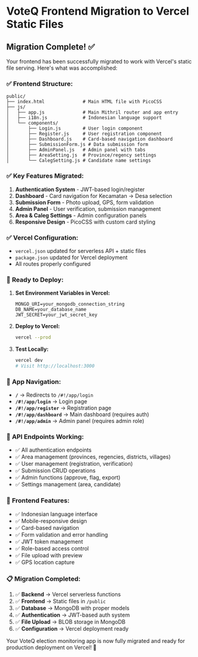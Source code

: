 # VoteQ Frontend Migration to Vercel Static Files

## Migration Complete! ✅

Your frontend has been successfully migrated to work with Vercel's static file serving. Here's what was accomplished:

### ✅ **Frontend Structure:**
```
public/
├── index.html              # Main HTML file with PicoCSS
├── js/
│   ├── app.js              # Main Mithril router and app entry
│   ├── i18n.js             # Indonesian language support
│   └── components/
│       ├── Login.js        # User login component
│       ├── Register.js     # User registration component
│       ├── Dashboard.js    # Card-based navigation dashboard
│       ├── SubmissionForm.js # Data submission form
│       ├── AdminPanel.js   # Admin panel with tabs
│       ├── AreaSetting.js  # Province/regency settings
│       └── CalegSetting.js # Candidate name settings
```

### ✅ **Key Features Migrated:**
1. **Authentication System** - JWT-based login/register
2. **Dashboard** - Card navigation for Kecamatan → Desa selection
3. **Submission Form** - Photo upload, GPS, form validation
4. **Admin Panel** - User verification, submission management
5. **Area & Caleg Settings** - Admin configuration panels
6. **Responsive Design** - PicoCSS with custom card styling

### ✅ **Vercel Configuration:**
- `vercel.json` updated for serverless API + static files
- `package.json` updated for Vercel deployment
- All routes properly configured

### 🚀 **Ready to Deploy:**

1. **Set Environment Variables in Vercel:**
   ```
   MONGO_URI=your_mongodb_connection_string
   DB_NAME=your_database_name
   JWT_SECRET=your_jwt_secret_key
   ```

2. **Deploy to Vercel:**
   ```bash
   vercel --prod
   ```

3. **Test Locally:**
   ```bash
   vercel dev
   # Visit http://localhost:3000
   ```

### 📱 **App Navigation:**
- **`/`** → Redirects to `/#!/app/login`
- **`/#!/app/login`** → Login page
- **`/#!/app/register`** → Registration page  
- **`/#!/app/dashboard`** → Main dashboard (requires auth)
- **`/#!/app/admin`** → Admin panel (requires admin role)

### 🔧 **API Endpoints Working:**
- ✅ All authentication endpoints
- ✅ Area management (provinces, regencies, districts, villages)
- ✅ User management (registration, verification)
- ✅ Submission CRUD operations
- ✅ Admin functions (approve, flag, export)
- ✅ Settings management (area, candidate)

### 🎨 **Frontend Features:**
- ✅ Indonesian language interface
- ✅ Mobile-responsive design
- ✅ Card-based navigation
- ✅ Form validation and error handling
- ✅ JWT token management
- ✅ Role-based access control
- ✅ File upload with preview
- ✅ GPS location capture

### 📋 **Migration Completed:**
1. ✅ **Backend** → Vercel serverless functions
2. ✅ **Frontend** → Static files in `/public`
3. ✅ **Database** → MongoDB with proper models
4. ✅ **Authentication** → JWT-based auth system
5. ✅ **File Upload** → BLOB storage in MongoDB
6. ✅ **Configuration** → Vercel deployment ready

Your VoteQ election monitoring app is now fully migrated and ready for production deployment on Vercel! 🎉
